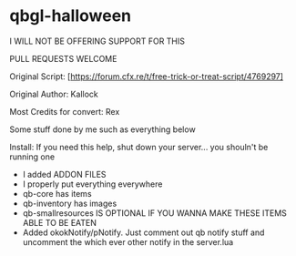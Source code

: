 # qbgl-halloween

I WILL NOT BE OFFERING SUPPORT FOR THIS

PULL REQUESTS WELCOME

Original Script: [https://forum.cfx.re/t/free-trick-or-treat-script/4769297]

Original Author: Kallock

Most Credits for convert: Rex

Some stuff done by me such as everything below

Install: If you need this help, shut down your server... you shouln't be running one

- I added ADDON FILES
- I properly put everything everywhere
- qb-core has items
- qb-inventory has images
- qb-smallresources IS OPTIONAL IF YOU WANNA MAKE THESE ITEMS ABLE TO BE EATEN
- Added okokNotify/pNotify. Just comment out qb notify stuff and uncomment the which ever other notify in the server.lua
